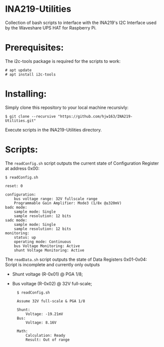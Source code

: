 # INA219-Utilities
Collection of bash scripts to interface with the INA219's I2C Interface used by the Waveshare UPS HAT for Raspberry Pi.


# Prerequisites:

The i2c-tools package is required for the scripts to work:

	# apt update
	# apt install i2c-tools

# Installing:

Simply clone this repository to your local machine recursivly:

	$ git clone --recursive "https://github.com/hjw163/INA219-Utilities.git"

Execute scripts in the INA219-Utilities directory.
 
# Scripts:

The `readConfig.sh` script outputs the current state of Configuration Register at address 0x00:

    $ readConfig.sh
    
    reset: 0

    configuration:
        bus voltage range: 32V fullscale range
        Programmable Gain Amplifier: Mode3 (1/8x @±320mV)
    badc mode:
        sample mode: Single
        sample resolution: 12 bits
    sadc mode:
        sample mode: Single
        sample resolution: 12 bits
    monitoring:
        status: up
        operating mode: Continuous
        bus Voltage Monitoring: Active
        shunt Voltage Monitoring: Active


The `readData.sh` script outputs the state of Data Registers 0x01-0x04:
Script is incomplete and currently only outputs 
- Shunt voltage (R-0x01) @ PGA 1/8;
-  Bus voltage (R-0x02) @ 32V full-scale;

         $ readConfig.sh
            
         Assume 32V full-scale & PGA 1/8
                
         Shunt:
             Voltage: -19.21mV
         Bus:
             Voltage: 8.16V
            
         Math:
             Calculation: Ready
             Result: Out of range

